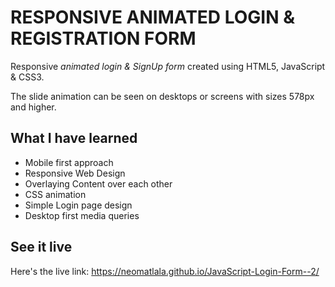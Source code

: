 # RESPONSIVE ANIMATED LOGIN & REGISTRATION FORM
Responsive *animated login & SignUp form* created using HTML5, JavaScript & CSS3. 

The slide animation can be seen on desktops or screens with sizes 578px and higher.


## What I have learned
- Mobile first approach
- Responsive Web Design
- Overlaying Content over each other
- CSS animation
- Simple Login page design
- Desktop first media queries


## See it live
Here's the live link: https://neomatlala.github.io/JavaScript-Login-Form--2/
